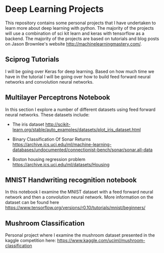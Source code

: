 # Deep Learning Projects
This repository contains some personal projects that I have undertaken
to learn more about deep learning with python. The majority of the
projects will use a combination of sci kit learn and keras with
tensorflow as a backend. The majority of the projects are based on
tutorials and blog posts on Jason Brownlee's website http://machinelearningmastery.com/.

## Sciprog Tutorials
I will be going over Keras for deep learning. Based on how much time we have in the tutorial I will be going over how to build feed forward neural networks and convolution neural networks.

## Multilayer Perceptrons Notebook
In this section I explore a number of different datasets using feed forward neural networks. These datasets include: 

- The iris dataset http://scikit-learn.org/stable/auto_examples/datasets/plot_iris_dataset.html

- Binary Classification Of Sonar Returns https://archive.ics.uci.edu/ml/machine-learning-databases/undocumented/connectionist-bench/sonar/sonar.all-data

- Boston housing regression problem https://archive.ics.uci.edu/ml/datasets/Housing

## MNIST Handwriting recognition notebook
In this notebook I examine the MNIST dataset with a feed forward neural network and then a convolution neural network. More information on the dataset can be found here https://www.tensorflow.org/versions/r0.10/tutorials/mnist/beginners/

## Mushroom Classification
Personal project where I examine the mushroom dataset presented in the
kaggle competition here:
https://www.kaggle.com/uciml/mushroom-classification
